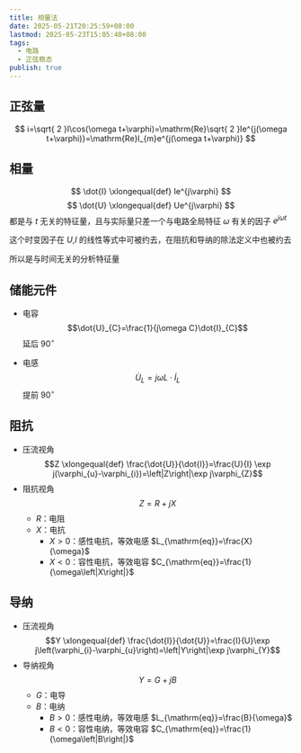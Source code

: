 ```yaml
---
title: 相量法
date: 2025-05-21T20:25:59+08:00
lastmod: 2025-05-23T15:05:40+08:00
tags:
  - 电路
  - 正弦稳态
publish: true
---
```


## 正弦量

$$
i=\sqrt{ 2 }I\cos(\omega t+\varphi)=\mathrm{Re}\sqrt{ 2 }Ie^{j(\omega t+\varphi)}=\mathrm{Re}I_{m}e^{j(\omega t+\varphi)}
$$

## 相量

$$
\dot{I} \xlongequal{def} Ie^{j\varphi}
$$
$$
\dot{U} \xlongequal{def} Ue^{j\varphi}
$$
都是与 $t$ 无关的特征量，且与实际量只差一个与电路全局特征 $\omega$ 有关的因子 $e^{j\omega t}$

这个时变因子在 $U$,$I$ 的线性等式中可被约去，在阻抗和导纳的除法定义中也被约去

所以是与时间无关的分析特征量

## 储能元件

- 电容 $$\dot{U}_{C}=\frac{1}{j\omega C}\dot{I}_{C}$$ 延后 $90^{\circ}$

- 电感 $$\dot{U}_{L}=j\omega L \cdot \dot{I}_{L}$$ 提前 $90^{\circ}$

## 阻抗

- 压流视角 $$Z \xlongequal{def} \frac{\dot{U}}{\dot{I}}=\frac{U}{I} \exp j(\varphi_{u}-\varphi_{i})=\left|Z\right|\exp j\varphi_{Z}$$
- 阻抗视角 $$Z=R+jX$$
	- $R$：电阻
	- $X$：电抗
		- $X>0$：感性电抗，等效电感 $L_{\mathrm{eq}}=\frac{X}{\omega}$
		- $X<0$：容性电抗，等效电容 $C_{\mathrm{eq}}=\frac{1}{\omega\left|X\right|}$

## 导纳

- 压流视角 $$Y \xlongequal{def} \frac{\dot{I}}{\dot{U}}=\frac{I}{U}\exp j\left(\varphi_{i}-\varphi_{u}\right)=\left|Y\right|\exp j\varphi_{Y}$$
- 导纳视角 $$Y=G+jB$$
	- $G$：电导
	- $B$：电纳
		- $B>0$：感性电纳，等效电感 $L_{\mathrm{eq}}=\frac{B}{\omega}$
		- $B<0$：容性电纳，等效电容 $C_{\mathrm{eq}}=\frac{1}{\omega\left|B\right|}$
